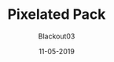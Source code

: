 ---
title: Pixelated Pack
author: 
- Blackout03 
description: Want to go RETRO???
date: 11-05-2019
image: https://cdn.discordapp.com/attachments/567143780755701760/576573020101935134/unknown.png
code: eyJ2ZXJzaW9uIjoiMSIsIm5hbWUiOiI4LUJpdCBQYWNrIiwiYXV0aG9yIjoiQmxhY2tvdXQwMyIsImRlc2NyaXB0aW9uIjoiV2FubmEgZ28gcmV0cm8/IFVzZSB0aGlzIHBhY2shIiwiaGFtc3RlciI6Imh0dHBzOi8vaS5pbWd1ci5jb20vQmlaZ3pOVS5wbmciLCJiZWF2ZXIiOiJodHRwczovL2kuaW1ndXIuY29tL2Q3TGZ3aloucG5nIiwic25haWwiOiJodHRwczovL2kuaW1ndXIuY29tL0dCU2JHWUoucG5nIiwiaXRlbXMiOiJodHRwczovL2kuaW1ndXIuY29tL0VYbnluaVEucG5nIiwidGF2ZW5Qcm9wcyI6IiIsImRhdGUiOjE1NTc1MzU3NjMyMjV9
install: https://raw.githubusercontent.com/Blackout03/BoxCrittersPixelated/master/PixelatedPack.bctp.json

---